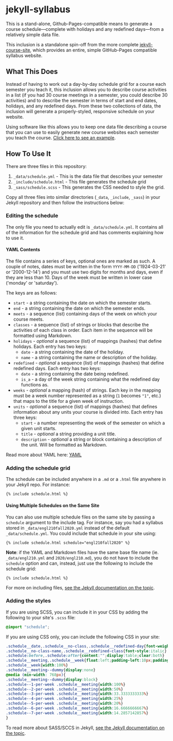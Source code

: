 # jekyll-syllabus

This is a stand-alone, Github-Pages-compatible means to generate a course schedule—complete with holidays and any redefined days—from a relatively simple data file.

This inclusion is a standalone spin-off from the more complete [jekyll-course-site](https://github.com/oncomouse/jekyll-course-site), which provides an entire, simple GitHub-Pages compatible syllabus website.

## What This Does

Instead of having to work out a day-by-day schedule grid for a course each semester you teach it, this inclusion allows you to describe course activities in a list (if you had 30 course meetings in a semester, you could describe 30 activities) and to describe the semester in terms of start and end dates, holidays, and any redefined days. From these two collections of data, the inclusion will generate a properly-styled, responsive schedule on your website.

Using software like this allows you to keep one data file describing a course that you can use to easily generate new course websites each semester you teach the course. [Click here to see an example](https://oncomouse.github.io/jekyll-course-site/).

## How To Use It

There are three files in this repository:

1. `_data/schedule.yml` - This is the data file that describes your semester
1. `_include/schedule.html` - This file generates the schedule grid
1. `_sass/schedule.scss` - This generates the CSS needed to style the grid.

Copy all three files into similar directories (`_data`, `_include`, `_sass`) in your Jekyll repository and then follow the instructions below:

### Editing the schedule

The only file you need to actually edit is `_data/schedule.yml`. It contains all of the information for the schedule grid and has comments explaining how to use it.

#### YAML Contents

The file contains a series of keys, optional ones are marked as such. A couple of notes, dates must be written in the form `YYYY-MM-DD` ('1924-03-21' or '2000-12-14') and you must use two digits for months and days, even if they are less than 10. Days of the week must be written in lower case ('monday' or 'saturday').

The keys are as follows:

* `start` - a string containing the date on which the semester starts.
* `end` - a string containing the date on which the semester ends.
* `meets` - a sequence (list) containing days of the week on which your course meets.
* `classes` - a sequence (list) of strings or blocks that describe the activities of each class in order. Each item in the sequence will be formatted using Markdown.
* `holidays` - *optional* a sequence (list) of mappings (hashes) that define holidays. Each entry has two keys:
	* `date` - a string containing the date of the holiday.
	* `name` - a string containing the name or description of the holiday.
* `redefined` - *optional* a sequence (list) of mappings (hashes) that define redefined days. Each entry has two keys:
	* `date` - a string containing the date being redefined.
	* `is_a` - a day of the week string containing what the redefined day functions as.
* `weeks` - *optional* a mapping (hash) of strings. Each key in the mapping must be a week number represented as a string (`1` becomes `"1"`, etc.) that maps to the title for a given week of instruction.
* `units` - *optional* a sequence (list) of mappings (hashes) that defines information about any units your course is divided into. Each entry has three keys:
	* `start` - a number representing the week of the semester on which a given unit starts.
	* `title` - *optional* a string providing a unit title.
	* `description` - *optional* a string or block containing a description of the unit. Will be formatted as Markdown.

Read more about YAML here: [YAML](https://yaml.org/)

### Adding the schedule grid

The schedule can be included anywhere in a `.md` or a `.html` file anywhere in your Jekyll repo. For instance:

~~~liquid
{% include schedule.html %}
~~~

#### Using Multiple Schedules on the Same Site

You can also use multiple schedule files on the same site by passing a `schedule` argument to the include tag. For instance, say you had a syllabus stored in `_data/engl210fall2020.yml` instead of the default `_data/schedule.yml`. You could include that schedule in your site using:

~~~liquid
{% include schedule.html schedule="engl210fall2020" %}
~~~

**Note**: if the YAML and Markdown files have the same base file name (ie. `_data/engl210.yml` and `2020/engl210.md`), you do not have to include the `schedule` option and can, instead, just use the following to include the schedule grid:

~~~liquid
{% include schedule.html %}
~~~

For more on including files, [see the Jekyll documentation on the topic](https://jekyllrb.com/docs/includes/).

### Adding the styles

If you are using SCSS, you can include it in your CSS by adding the following to your site's `.scss` file:
~~~scss
@import "schedule";
~~~

If you are using CSS only, you can include the following CSS in your site:

~~~css
.schedule__date,.schedule__no-class,.schedule__redefined-day{font-weight:700}
.schedule__no-class-name,.schedule__redefined-class{font-style:italic}
.schedule:before,.schedule:after{content:"";display:table;clear:both}
.schedule__meeting,.schedule__week{float:left;padding-left:10px;padding-right:10px}
.schedule__week{width:100%}
.schedule__meeting--dummy{display:none}
@media (min-width: 768px){
.schedule__meeting--dummy{display:block}
.schedule--1-per-week .schedule__meeting{width:100%}
.schedule--2-per-week .schedule__meeting{width:50%}
.schedule--3-per-week .schedule__meeting{width:33.3333333333%}
.schedule--4-per-week .schedule__meeting{width:25%}
.schedule--5-per-week .schedule__meeting{width:20%}
.schedule--6-per-week .schedule__meeting{width:16.6666666667%}
.schedule--7-per-week .schedule__meeting{width:14.2857142857%}
}
~~~

To read more about SASS/SCCS in Jekyll, [see the Jekyll documentation on the topic](https://jekyllrb.com/docs/assets/#sassscss).
